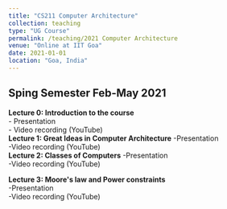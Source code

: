 ```yaml
---
title: "CS211 Computer Architecture"
collection: teaching
type: "UG Course"
permalink: /teaching/2021 Computer Architecture
venue: "Online at IIT Goa"
date: 2021-01-01
location: "Goa, India"
---
```



## Sping Semester Feb-May 2021

**Lecture 0: Introduction to the course**    
    - Presentation   
    - Video recording (YouTube)    
**Lecture 1: Great Ideas in Computer Architecture** 
    -Presentation     
    -Video recording (YouTube)   
**Lecture 2: Classes of Computers**
    -Presentation     
    -Video recording (YouTube)   

__Lecture 3: Moore's law and Power constraints__    
    -Presentation       
    -Video recording (YouTube) 